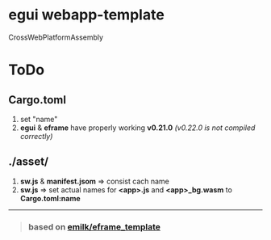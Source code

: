 # egui webapp-template
CrossWebPlatformAssembly

# ToDo
## Cargo.toml
1. set "name"
2. **egui** & **eframe** have properly working **v0.21.0** *(v0.22.0 is not compiled correctly)*

## ./asset/
1. **sw.js** & **manifest.jsom** => consist cach name
2. **sw.js** => set actual names for **\<app>.js** and **\<app>_bg.wasm** to **Cargo.toml:name**



---
> ### based on [emilk/eframe_template](https://github.com/emilk/eframe_template)
